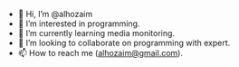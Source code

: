 - 👋 Hi, I’m @alhozaim
- 👀 I’m interested in programming.
- 🌱 I’m currently learning media monitoring.
- 💞️ I’m looking to collaborate on programming with expert.
- 📫 How to reach me (alhozaim@gmail.com).

<!---
alhozaim/alhozaim is a ✨ special ✨ repository because its `README.md` (this file) appears on your GitHub profile.
You can click the Preview link to take a look at your changes.
--->
